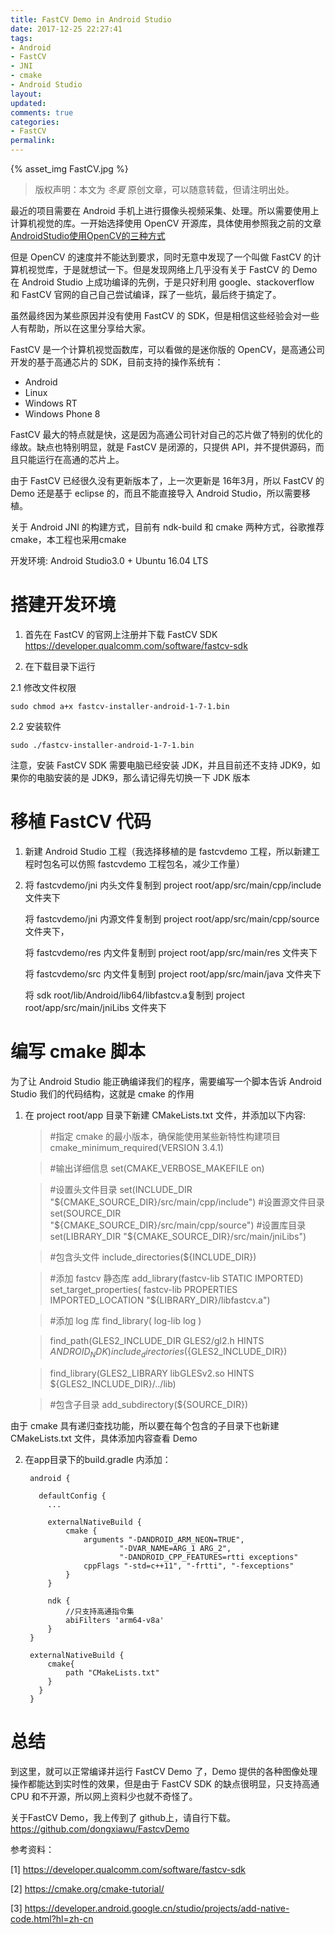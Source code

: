 ```yaml
---
title: FastCV Demo in Android Studio
date: 2017-12-25 22:27:41
tags:
- Android
- FastCV
- JNI
- cmake
- Android Studio
layout:
updated:
comments: true
categories:
- FastCV
permalink:
---
```


{% asset_img FastCV.jpg %}
> 版权声明：本文为 *冬夏* 原创文章，可以随意转载，但请注明出处。

最近的项目需要在 Android 手机上进行摄像头视频采集、处理。所以需要使用上计算机视觉的库。一开始选择使用 OpenCV 开源库，具体使用参照我之前的文章
[AndroidStudio使用OpenCV的三种方式](https://dongxiawu.github.io/2017/12/14/AndroidStudio%E4%BD%BF%E7%94%A8OpenCV%E7%9A%84%E4%B8%89%E7%A7%8D%E6%96%B9%E5%BC%8F/)

但是 OpenCV 的速度并不能达到要求，同时无意中发现了一个叫做 FastCV 的计算机视觉库，于是就想试一下。但是发现网络上几乎没有关于 FastCV 的 Demo 在 Android Studio 上成功编译的先例，于是只好利用 google、stackoverflow 和 FastCV 官网的自己自己尝试编译，踩了一些坑，最后终于搞定了。

虽然最终因为某些原因并没有使用 FastCV 的 SDK，但是相信这些经验会对一些人有帮助，所以在这里分享给大家。

<!--more-->

FastCV 是一个计算机视觉函数库，可以看做的是迷你版的 OpenCV，是高通公司开发的基于高通芯片的 SDK，目前支持的操作系统有：
* Android
* Linux
* Windows RT
* Windows Phone 8

FastCV 最大的特点就是快，这是因为高通公司针对自己的芯片做了特别的优化的缘故。缺点也特别明显，就是 FastCV 是闭源的，只提供 API，并不提供源码，而且只能运行在高通的芯片上。

由于 FastCV 已经很久没有更新版本了，上一次更新是 16年3月，所以 FastCV 的 Demo 还是基于 eclipse 的，而且不能直接导入 Android Studio，所以需要移植。

关于 Android JNI 的构建方式，目前有 ndk-build 和 cmake 两种方式，谷歌推荐 cmake，本工程也采用cmake

开发环境: Android Studio3.0 + Ubuntu 16.04 LTS

# 搭建开发环境 #

1. 首先在 FastCV 的官网上注册并下载 FastCV SDK
<https://developer.qualcomm.com/software/fastcv-sdk>

2. 在下载目录下运行

  2.1 修改文件权限

  `sudo chmod a+x fastcv-installer-android-1-7-1.bin`

  2.2 安装软件

  `sudo ./fastcv-installer-android-1-7-1.bin`

  注意，安装 FastCV SDK 需要电脑已经安装 JDK，并且目前还不支持 JDK9，如果你的电脑安装的是 JDK9，那么请记得先切换一下 JDK 版本

# 移植 FastCV 代码 #

1. 新建 Android Studio 工程（我选择移植的是 fastcvdemo 工程，所以新建工程时包名可以仿照 fastcvdemo 工程包名，减少工作量）

2. 将 fastcvdemo/jni 内头文件复制到 project root/app/src/main/cpp/include 文件夹下

   将 fastcvdemo/jni 内源文件复制到 project root/app/src/main/cpp/source 文件夹下，

   将 fastcvdemo/res 内文件复制到 project root/app/src/main/res 文件夹下

   将 fastcvdemo/src 内文件复制到 project root/app/src/main/java 文件夹下

   将 sdk root/lib/Android/lib64/libfastcv.a复制到 project root/app/src/main/jniLibs 文件夹下

# 编写 cmake 脚本

为了让 Android Studio 能正确编译我们的程序，需要编写一个脚本告诉 Android Studio 我们的代码结构，这就是 cmake 的作用

1. 在 project root/app 目录下新建 CMakeLists.txt 文件，并添加以下内容:

      >#指定 cmake 的最小版本，确保能使用某些新特性构建项目
      cmake_minimum_required(VERSION 3.4.1)

      >#输出详细信息
      set(CMAKE_VERBOSE_MAKEFILE on)

      >#设置头文件目录
      set(INCLUDE_DIR "${CMAKE_SOURCE_DIR}/src/main/cpp/include")
      #设置源文件目录
      set(SOURCE_DIR "${CMAKE_SOURCE_DIR}/src/main/cpp/source")
      #设置库目录
      set(LIBRARY_DIR "${CMAKE_SOURCE_DIR}/src/main/jniLibs")

      >#包含头文件
      include_directories(${INCLUDE_DIR})

      >#添加 fastcv 静态库
      add_library(fastcv-lib STATIC IMPORTED)
      set_target_properties( fastcv-lib
      PROPERTIES IMPORTED_LOCATION
      "${LIBRARY_DIR}/libfastcv.a")

      >#添加 log 库
      find_library( log-lib log )

      >find_path(GLES2_INCLUDE_DIR GLES2/gl2.h
      HINTS ${ANDROID_NDK})
      include_directories(${GLES2_INCLUDE_DIR})

      >find_library(GLES2_LIBRARY libGLESv2.so
      HINTS ${GLES2_INCLUDE_DIR}/../lib)

      >#包含子目录
      add_subdirectory(${SOURCE_DIR})

  由于 cmake 具有递归查找功能，所以要在每个包含的子目录下也新建 CMakeLists.txt 文件，具体添加内容查看 Demo

2. 在app目录下的build.gradle 内添加：

        android {

          defaultConfig {
            ...

            externalNativeBuild {
                cmake {
                    arguments "-DANDROID_ARM_NEON=TRUE",
                            "-DVAR_NAME=ARG_1 ARG_2",
                            "-DANDROID_CPP_FEATURES=rtti exceptions"
                    cppFlags "-std=c++11", "-frtti", "-fexceptions"
                }
            }

            ndk {
                //只支持高通指令集
                abiFilters 'arm64-v8a'
            }
        }

        externalNativeBuild {
            cmake{
                path "CMakeLists.txt"
            }
          }
        }


# 总结 #
到这里，就可以正常编译并运行 FastCV Demo 了，Demo 提供的各种图像处理操作都能达到实时性的效果，但是由于 FastCV SDK 的缺点很明显，只支持高通 CPU 和不开源，所以网上资料少也就不奇怪了。


关于FastCV Demo，我上传到了 github上，请自行下载。
<https://github.com/dongxiawu/FastcvDemo>


参考资料：

[1] <https://developer.qualcomm.com/software/fastcv-sdk>

[2] <https://cmake.org/cmake-tutorial/>

[3] <https://developer.android.google.cn/studio/projects/add-native-code.html?hl=zh-cn>
